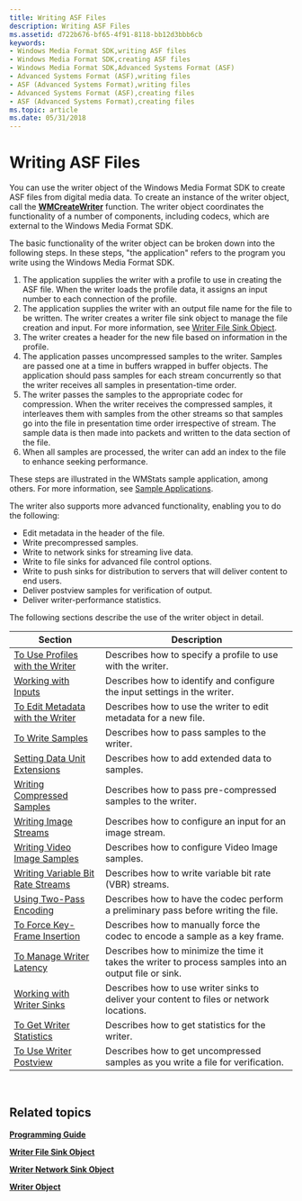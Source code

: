 ```yaml
---
title: Writing ASF Files
description: Writing ASF Files
ms.assetid: d722b676-bf65-4f91-8118-bb12d3bbb6cb
keywords:
- Windows Media Format SDK,writing ASF files
- Windows Media Format SDK,creating ASF files
- Windows Media Format SDK,Advanced Systems Format (ASF)
- Advanced Systems Format (ASF),writing files
- ASF (Advanced Systems Format),writing files
- Advanced Systems Format (ASF),creating files
- ASF (Advanced Systems Format),creating files
ms.topic: article
ms.date: 05/31/2018
---
```


# Writing ASF Files

You can use the writer object of the Windows Media Format SDK to create ASF files from digital media data. To create an instance of the writer object, call the [**WMCreateWriter**](/previous-versions/windows/desktop/api/Wmsdkidl/nf-wmsdkidl-wmcreatewriter) function. The writer object coordinates the functionality of a number of components, including codecs, which are external to the Windows Media Format SDK.

The basic functionality of the writer object can be broken down into the following steps. In these steps, "the application" refers to the program you write using the Windows Media Format SDK.

1.  The application supplies the writer with a profile to use in creating the ASF file. When the writer loads the profile data, it assigns an input number to each connection of the profile.
2.  The application supplies the writer with an output file name for the file to be written. The writer creates a writer file sink object to manage the file creation and input. For more information, see [Writer File Sink Object](writer-file-sink-object.md).
3.  The writer creates a header for the new file based on information in the profile.
4.  The application passes uncompressed samples to the writer. Samples are passed one at a time in buffers wrapped in buffer objects. The application should pass samples for each stream concurrently so that the writer receives all samples in presentation-time order.
5.  The writer passes the samples to the appropriate codec for compression. When the writer receives the compressed samples, it interleaves them with samples from the other streams so that samples go into the file in presentation time order irrespective of stream. The sample data is then made into packets and written to the data section of the file.
6.  When all samples are processed, the writer can add an index to the file to enhance seeking performance.

These steps are illustrated in the WMStats sample application, among others. For more information, see [Sample Applications](sample-applications.md).

The writer also supports more advanced functionality, enabling you to do the following:

-   Edit metadata in the header of the file.
-   Write precompressed samples.
-   Write to network sinks for streaming live data.
-   Write to file sinks for advanced file control options.
-   Write to push sinks for distribution to servers that will deliver content to end users.
-   Deliver postview samples for verification of output.
-   Deliver writer-performance statistics.

The following sections describe the use of the writer object in detail.



| Section                                                                    | Description                                                                                            |
|----------------------------------------------------------------------------|--------------------------------------------------------------------------------------------------------|
| [To Use Profiles with the Writer](to-use-profiles-with-the-writer.md)     | Describes how to specify a profile to use with the writer.                                             |
| [Working with Inputs](working-with-inputs.md)                             | Describes how to identify and configure the input settings in the writer.                              |
| [To Edit Metadata with the Writer](to-edit-metadata-with-the-writer.md)   | Describes how to use the writer to edit metadata for a new file.                                       |
| [To Write Samples](to-write-samples.md)                                   | Describes how to pass samples to the writer.                                                           |
| [Setting Data Unit Extensions](setting-data-unit-extensions.md)           | Describes how to add extended data to samples.                                                         |
| [Writing Compressed Samples](writing-compressed-samples.md)               | Describes how to pass pre-compressed samples to the writer.                                            |
| [Writing Image Streams](writing-image-streams.md)                         | Describes how to configure an input for an image stream.                                               |
| [Writing Video Image Samples](writing-video-image-samples.md)             | Describes how to configure Video Image samples.                                                        |
| [Writing Variable Bit Rate Streams](writing-variable-bit-rate-streams.md) | Describes how to write variable bit rate (VBR) streams.                                                |
| [Using Two-Pass Encoding](using-two-pass-encoding.md)                     | Describes how to have the codec perform a preliminary pass before writing the file.                    |
| [To Force Key-Frame Insertion](to-force-key-frame-insertion.md)           | Describes how to manually force the codec to encode a sample as a key frame.                           |
| [To Manage Writer Latency](to-manage-writer-latency.md)                   | Describes how to minimize the time it takes the writer to process samples into an output file or sink. |
| [Working with Writer Sinks](working-with-writer-sinks.md)                 | Describes how to use writer sinks to deliver your content to files or network locations.               |
| [To Get Writer Statistics](to-get-writer-statistics.md)                   | Describes how to get statistics for the writer.                                                        |
| [To Use Writer Postview](to-use-writer-postview.md)                       | Describes how to get uncompressed samples as you write a file for verification.                        |



 

## Related topics

<dl> <dt>

[**Programming Guide**](programming-guide.md)
</dt> <dt>

[**Writer File Sink Object**](writer-file-sink-object.md)
</dt> <dt>

[**Writer Network Sink Object**](writer-network-sink-object.md)
</dt> <dt>

[**Writer Object**](writer-object.md)
</dt> </dl>

 

 




